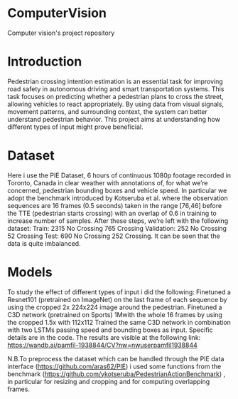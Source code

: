 # ComputerVision
Computer vision's project repository
# Introduction
Pedestrian crossing intention estimation is an essential task for improving road safety in autonomous driving and smart transportation systems. This task focuses on predicting whether a pedestrian plans to cross the street, allowing vehicles to react appropriately. By using data from visual signals, movement patterns, and surrounding context, the system can better understand pedestrian behavior. This project aims at understanding how different types of input might prove beneficial.
# Dataset 
Here i use the PIE Dataset, 6 hours of continuous 1080p footage recorded in Toronto, Canada in clear weather with annotations of, for what we’re concerned, pedestrian bounding boxes and vehicle speed.
In particular we adopt the benchmark introduced by Kotseruba et al. where the observation sequences are 16 frames (0.5 seconds) taken in the range [76,46] before the TTE (pedestrian starts crossing) with an overlap of 0.6 in training to increase number of samples.
After these steps, we’re left with the following dataset:      Train: 		2315 No Crossing	           765 Crossing
Validation: 	252 No Crossing		52 Crossing
Test: 		690 No Crossing                   252 Crossing.
It can be seen that the data  is quite imbalanced.
# Models
To study the effect of different types of input i did the following:
Finetuned a Resnet101 (pretrained on ImageNet) on the last frame of each sequence by using the cropped 2x 224x224 image around the pedestrian.
Finetuned a C3D network (pretrained on Sports) 1Mwith the whole 16 frames by using the cropped 1.5x with 112x112
Trained the same C3D network in combination with two LSTMs passing speed and bounding boxes as input. Specific details are in the code.
The results are visible at the following link: https://wandb.ai/pamfil-1938844/CV?nw=nwuserpamfil1938844

N.B.To preprocess the dataset which can be handled through the PIE data interface (https://github.com/aras62/PIE) i used some functions from the benchmark (https://github.com/ykotseruba/PedestrianActionBenchmark) , in particular for resizing and cropping and for computing overlapping frames.




